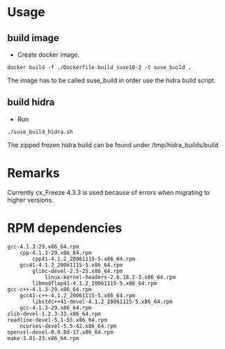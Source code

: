 # Usage

## build image

* Create docker image.
```
docker build -f ./Dockerfile.build_suse10-2 -t suse_build .
```

The image has to be called suse_build in order use the hidra build script.

## build hidra

* Run
```
./suse_build_hidra.sh
```

The zipped frozen hidra build can be found under /tmp/hidra_builds/build

# Remarks
Currently cx_Freeze 4.3.3 is used because of errors when migrating to higher versions.


# RPM dependencies

```
gcc-4.1.3-29.x86_64.rpm
    cpp-4.1.3-29.x86_64.rpm
        cpp41-4.1.2_20061115-5.x86_64.rpm
    gcc41-4.1.2_20061115-5.x86_64.rpm
        glibc-devel-2.5-25.x86_64.rpm
            linux-kernel-headers-2.6.18.2-3.x86_64.rpm
        libmudflap41-4.1.2_20061115-5.x86_64.rpm
gcc-c++-4.1.3-29.x86_64.rpm
    gcc41-c++-4.1.2_20061115-5.x86_64.rpm
        libstdc++41-devel-4.1.2_20061115-5.x86_64.rpm
    gcc-4.1.3-29.x86_64.rpm
zlib-devel-1.2.3-33.x86_64.rpm
readline-devel-5.1-55.x86_64.rpm
    ncurses-devel-5.5-42.x86_64.rpm
openssl-devel-0.9.8d-17.x86_64.rpm
make-3.81-23.x86_64.rpm
```
